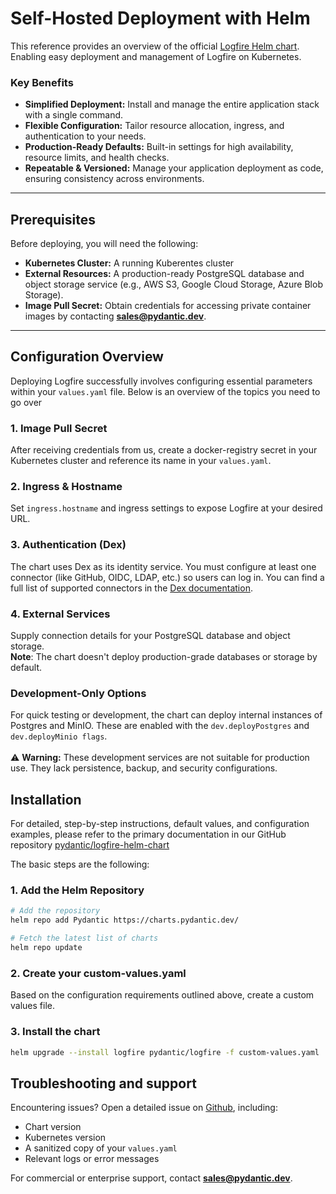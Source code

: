 # Self-Hosted Deployment with Helm

This reference provides an overview of the official [Logfire Helm chart](https://github.com/pydantic/logfire-helm-chart). Enabling easy deployment and management of Logfire on Kubernetes.

### Key Benefits

* **Simplified Deployment:** Install and manage the entire application stack with a single command.
* **Flexible Configuration:** Tailor resource allocation, ingress, and authentication to your needs.
* **Production-Ready Defaults:** Built-in settings for high availability, resource limits, and health checks.
* **Repeatable & Versioned:** Manage your application deployment as code, ensuring consistency across environments.

---

## Prerequisites

Before deploying, you will need the following:

* **Kubernetes Cluster:** A running Kuberentes cluster
* **External Resources:** A production-ready PostgreSQL database and object storage service (e.g., AWS S3, Google Cloud Storage, Azure Blob Storage).
* **Image Pull Secret:** Obtain credentials for accessing private container images by contacting **sales@pydantic.dev**.

---

## Configuration Overview

Deploying Logfire successfully involves configuring essential parameters within your ```values.yaml``` file. Below is an overview of the topics you need to go over

### 1. Image Pull Secret

After receiving credentials from us, create a docker-registry secret in your Kubernetes cluster and reference its name in your ```values.yaml```.

### 2. Ingress & Hostname

Set ```ingress.hostname``` and ingress settings to expose Logfire at your desired URL.

### 3. Authentication (Dex)

The chart uses Dex as its identity service. You must configure at least one connector (like GitHub, OIDC, LDAP, etc.) so users can log in. You can find a full list of supported connectors in the [Dex documentation](https://dexidp.io/docs/connectors/).

### 4. External Services

Supply connection details for your PostgreSQL database and object storage.<br>
**Note**: The chart doesn't deploy production-grade databases or storage by default.

### Development-Only Options
For quick testing or development, the chart can deploy internal instances of Postgres and MinIO. These are enabled with the ```dev.deployPostgres``` and ```dev.deployMinio flags```.<br><br>
:warning: **Warning:** These development services are not suitable for production use. They lack persistence, backup, and security configurations.


## Installation
For detailed, step-by-step instructions, default values, and configuration examples, please refer to the primary documentation in our GitHub repository [pydantic/logfire-helm-chart](https://github.com/pydantic/logfire-helm-chart)

The basic steps are the following:

### 1. Add the Helm Repository

```bash
# Add the repository
helm repo add Pydantic https://charts.pydantic.dev/

# Fetch the latest list of charts
helm repo update
```

### 2. Create your custom-values.yaml
Based on the configuration requirements outlined above, create a custom values file.

### 3. Install the chart
```bash
helm upgrade --install logfire pydantic/logfire -f custom-values.yaml
```

## Troubleshooting and support

Encountering issues? Open a detailed issue on [Github]([https://github.com/pydantic/logfire-helm-chart/issues]), including:
- Chart version
- Kubernetes version
- A sanitized copy of your ```values.yaml```
- Relevant logs or error messages

For commercial or enterprise support, contact **sales@pydantic.dev**.
